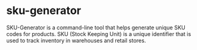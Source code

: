 # sku-generator
SKU-Generator is a command-line tool that helps generate unique SKU codes for products. SKU (Stock Keeping Unit) is a unique identifier that is used to track inventory in warehouses and retail stores.
